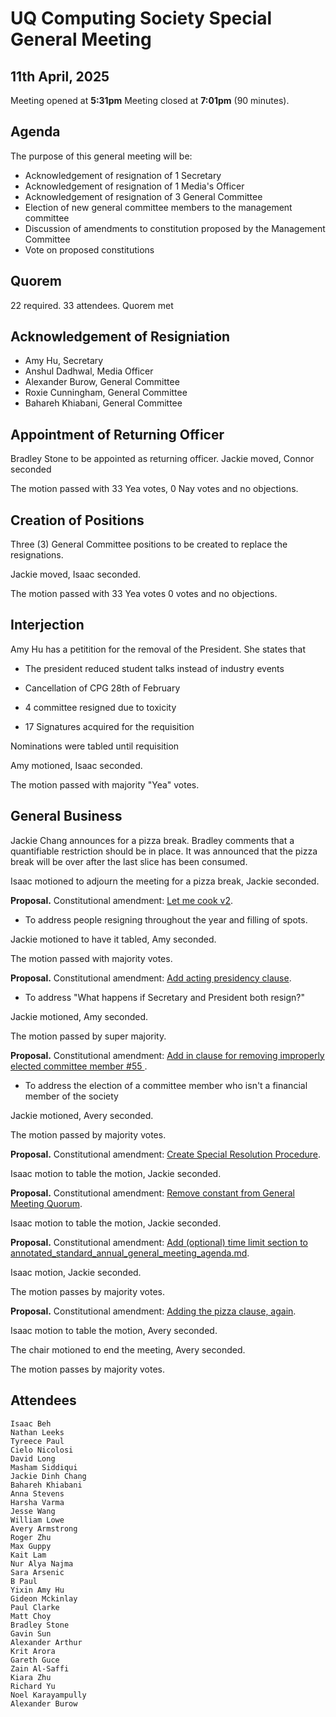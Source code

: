 # UQ Computing Society Special General Meeting 
## 11th April, 2025

Meeting opened at **5:31pm**
Meeting closed at **7:01pm** (90 minutes).

## Agenda
The purpose of this general meeting will be:
- Acknowledgement of resignation of 1 Secretary 
- Acknowledgement of resignation of 1 Media's Officer
- Acknowledgement of resignation of 3 General Committee
- Election of new general committee members to the management committee
- Discussion of amendments to constitution proposed by the Management Committee
- Vote on proposed constitutions

## Quorem 

22 required. 33 attendees. Quorem met 

## Acknowledgement of Resigniation 
- Amy Hu, Secretary
- Anshul Dadhwal, Media Officer
- Alexander Burow, General Committee
- Roxie Cunningham, General Committee
- Bahareh Khiabani, General Committee

## Appointment of Returning Officer 

Bradley Stone to be appointed as returning officer.
Jackie moved, Connor seconded

The motion passed with 33 Yea votes, 0 Nay votes and no objections.

## Creation of Positions

Three (3) General Committee positions to be created to replace the resignations. 

Jackie moved, Isaac seconded. 

The motion passed with 33 Yea votes 0 votes and no objections. 

## Interjection 
Amy Hu has a petitition for the removal of the President. She states that
- The president reduced student talks instead of industry events 
- Cancellation of CPG 28th of February
- 4 committee resigned due to toxicity

- 17 Signatures acquired for the requisition 

Nominations were tabled until requisition 

Amy motioned, Isaac seconded. 

The motion passed with majority "Yea" votes.

## General Business

Jackie Chang announces for a pizza break. Bradley comments that a quantifiable restriction should be in place. It was announced that the pizza break will be over after the last slice has been consumed.

Isaac motioned to adjourn the meeting for a pizza break, Jackie seconded. 

**Proposal.** Constitutional amendment: [Let me cook v2](https://github.com/UQComputingSociety/constitution/pull/63).
- To address people resigning throughout the year and filling of spots.

Jackie motioned to have it tabled, Amy seconded. 

The motion passed with majority votes.

**Proposal.** Constitutional amendment: [Add acting presidency clause](https://github.com/UQComputingSociety/constitution/pull/56). 
- To address "What happens if Secretary and President both resign?"

Jackie motioned, Amy seconded. 

The motion passed by super majority.

**Proposal.** Constitutional amendment: [Add in clause for removing improperly elected committee member #55 ](https://github.com/UQComputingSociety/constitution/pull/55).
- To address the election of a committee member who isn't a financial member of the society

Jackie motioned, Avery seconded. 

The motion passed by majority votes.

**Proposal.** Constitutional amendment: [Create Special Resolution Procedure](https://github.com/UQComputingSociety/constitution/pull/57).

Isaac motion to table the motion, Jackie seconded. 

**Proposal.** Constitutional amendment: [Remove constant from General Meeting Quorum](https://github.com/UQComputingSociety/constitution/pull/51).

Isaac motion to table the motion, Jackie seconded. 

**Proposal.** Constitutional amendment: [Add (optional) time limit section to annotated_standard_annual_general_meeting_agenda.md](https://github.com/UQComputingSociety/constitution/pull/62).

Isaac motion, Jackie seconded. 

The motion passes by majority votes. 

**Proposal.** Constitutional amendment: [Adding the pizza clause, again](https://github.com/UQComputingSociety/constitution/pull/61).

Isaac motion to table the motion, Avery seconded. 

The chair motioned to end the meeting, Avery seconded. 

The motion passes by majority votes. 

## Attendees
    Isaac Beh
    Nathan Leeks 
    Tyreece Paul
    Cielo Nicolosi
    David Long 
    Masham Siddiqui
    Jackie Dinh Chang
    Bahareh Khiabani
    Anna Stevens 
    Harsha Varma 
    Jesse Wang 
    William Lowe
    Avery Armstrong 
    Roger Zhu 
    Max Guppy
    Kait Lam 
    Nur Alya Najma
    Sara Arsenic 
    B Paul 
    Yixin Amy Hu 
    Gideon Mckinlay 
    Paul Clarke 
    Matt Choy 
    Bradley Stone 
    Gavin Sun 
    Alexander Arthur 
    Krit Arora 
    Gareth Guce 
    Zain Al-Saffi 
    Kiara Zhu
    Richard Yu 
    Noel Karayampully 
    Alexander Burow
